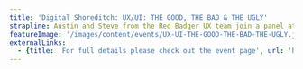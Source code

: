 ```yaml
---
title: 'Digital Shoreditch: UX/UI: THE GOOD, THE BAD & THE UGLY'
strapline: Austin and Steve from the Red Badger UX team join a panel at Moo to talk about what’s hot and what’s really not in UX.
featureImage: '/images/content/events/UX-UI-THE-GOOD-THE-BAD-THE-UGLY.jpeg'
externalLinks:
  - {title: 'For full details please check out the event page', url: 'https://generalassemb.ly/education/uxui-the-good-the-bad-the-ugly/london/12806'}
---
```

